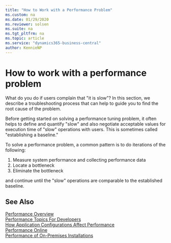 ```yaml
---
title: "How to Work with a Performance Problem"
ms.custom: na
ms.date: 01/29/2020
ms.reviewer: solsen
ms.suite: na
ms.tgt_pltfrm: na
ms.topic: article
ms.service: "dynamics365-business-central"
author: KennieNP
---
```


# How to work with a performance problem

What do you do if users complain that "it is slow"? In this section, we describe a troubleshooting process that can help to guide you to find the root cause of the problem.

Before getting started on solving a performance tuning problem, it often helps to define and quantify "slow" and also negotiate acceptable values for execution time of "slow" operations with users. This is sometimes called "establishing a baseline." 

To solve a performance problem, a common pattern is to do iterations of the following:

1. Measure system performance and collecting performance data
2. Locate a bottleneck
3. Eliminate the bottleneck

and continue until the "slow" operations are comparable to the established baseline.

## See Also

[Performance Overview](performance-overview.md)  
[Performance Topics For Developers](performance-developer.md)  
[How Application Configurations Affect Performance](performance-application.md)  
[Performance Online](performance-online.md)  
[Performance of On-Premises Installations](performance-onprem.md)  